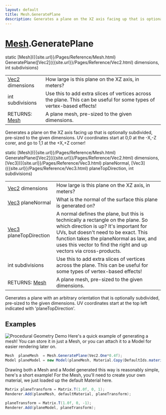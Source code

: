 ```yaml
---
layout: default
title: Mesh.GeneratePlane
description: Generates a plane on the XZ axis facing up that is optionally subdivided, pre-sized to the given dimensions. UV coordinates start at 0,0 at the -X,-Z corer, and go to 1,1 at the +X,+Z corner!
---
```

# [Mesh]({{site.url}}/Pages/Reference/Mesh.html).GeneratePlane

<div class='signature' markdown='1'>
static [Mesh]({{site.url}}/Pages/Reference/Mesh.html) GeneratePlane([Vec2]({{site.url}}/Pages/Reference/Vec2.html) dimensions, int subdivisions)
</div>

|  |  |
|--|--|
|[Vec2]({{site.url}}/Pages/Reference/Vec2.html) dimensions|How large is this plane on the XZ axis, in meters?|
|int subdivisions|Use this to add extra slices of vertices across the plane.              This can be useful for some types of vertex-based effects!|
|RETURNS: [Mesh]({{site.url}}/Pages/Reference/Mesh.html)|A plane mesh, pre-sized to the given dimensions.|

Generates a plane on the XZ axis facing up that is optionally subdivided, pre-sized to the given
dimensions. UV coordinates start at 0,0 at the -X,-Z corer, and go to 1,1 at the +X,+Z corner!
<div class='signature' markdown='1'>
static [Mesh]({{site.url}}/Pages/Reference/Mesh.html) GeneratePlane([Vec2]({{site.url}}/Pages/Reference/Vec2.html) dimensions, [Vec3]({{site.url}}/Pages/Reference/Vec3.html) planeNormal, [Vec3]({{site.url}}/Pages/Reference/Vec3.html) planeTopDirection, int subdivisions)
</div>

|  |  |
|--|--|
|[Vec2]({{site.url}}/Pages/Reference/Vec2.html) dimensions|How large is this plane on the XZ axis, in meters?|
|[Vec3]({{site.url}}/Pages/Reference/Vec3.html) planeNormal|What is the normal of the surface this plane is generated on?|
|[Vec3]({{site.url}}/Pages/Reference/Vec3.html) planeTopDirection|A normal defines the plane, but this is technically a rectangle on the              plane. So which direction is up? It's important for UVs, but doesn't need to be exact. This function takes             the planeNormal as law, and uses this vector to find the right and up vectors via cross-products.|
|int subdivisions|Use this to add extra slices of vertices across the plane.              This can be useful for some types of vertex-based effects!|
|RETURNS: [Mesh]({{site.url}}/Pages/Reference/Mesh.html)|A plane mesh, pre-sized to the given dimensions.|

Generates a plane with an arbitrary orientation that is optionally subdivided, pre-sized to the given
dimensions. UV coordinates start at the top left indicated with 'planeTopDirection'.




## Examples

![Procedural Geometry Demo]({{site.url}}/img/screenshots/ProceduralGeometry.jpg)
Here's a quick example of generating a mesh! You can store it in just a
Mesh, or you can attach it to a Model for easier rendering later on.
```csharp
Mesh  planeMesh  = Mesh.GeneratePlane(Vec2.One*0.4f);
Model planeModel = new Model(planeMesh, Material.Copy(DefaultIds.material));
```
Drawing both a Mesh and a Model generated this way is reasonably simple,
here's a short example! For the Mesh, you'll need to create your own material,
we just loaded up the default Material here.
```csharp
Matrix planeTransform = Matrix.T(1.0f, 0, 1);
Renderer.Add(planeMesh, defaultMaterial, planeTransform);

planeTransform = Matrix.T(1.0f, 0, -1);
Renderer.Add(planeModel, planeTransform);
```

